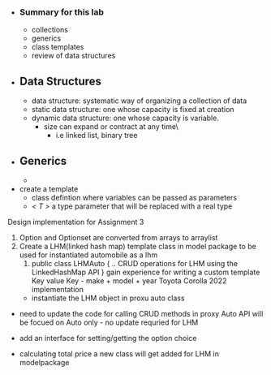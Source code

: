- ### Summary for this lab
	- collections
	- generics
	- class templates
	- review of data structures
- ## Data Structures
	- data structure: systematic way of organizing a collection of data
	- static data structure: one whose capacity is fixed at creation
	- dynamic data structure: one whose capacity is variable.
		- size can expand or contract at any time\
			- i.e linked list, binary tree
- ## Generics
	- 
- create a template
	- class defintion where variables can be passed as parameters
	- *< T >* a type parameter that will be replaced with a real type


Design implementation for Assignment 3
1. Option and Optionset are converted from arrays to arraylist
2. Create a LHM(linked hash map) template class in model package to be used for instantiated automobile as a lhm
	1. public class LHMAuto<Automobile> 
			{ 
			.. CRUD operations for LHM using the LinkedHashMap API
			}
gain experience for writing a custom template
	Key value
	Key - make + model + year
			Toyota Corolla 2022
implementation
	- instantiate the LHM object in proxu auto class
- need to update the code for calling CRUD methods in proxy Auto
API will be focued on Auto only - no update requried for LHM


- add an interface for setting/getting the option choice 
- calculating total price
a new class will get added for LHM in modelpackage

